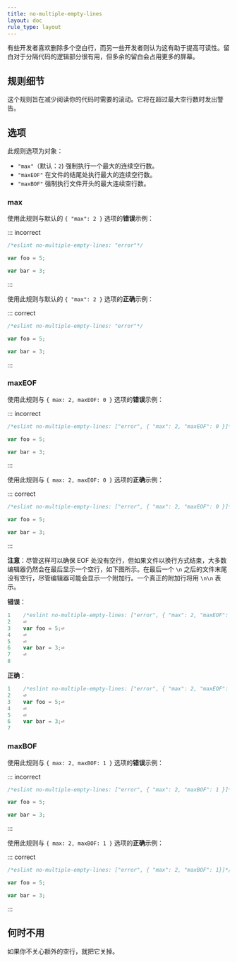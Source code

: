 ```yaml
---
title: no-multiple-empty-lines
layout: doc
rule_type: layout
---
```


有些开发者喜欢删除多个空白行，而另一些开发者则认为这有助于提高可读性。留白对于分隔代码的逻辑部分很有用，但多余的留白会占用更多的屏幕。

## 规则细节

这个规则旨在减少阅读你的代码时需要的滚动。它将在超过最大空行数时发出警告。

## 选项

此规则选项为对象：

* `"max"`（默认：`2`) 强制执行一个最大的连续空行数。
* `"maxEOF"` 在文件的结尾处执行最大的连续空行数。
* `"maxBOF"` 强制执行文件开头的最大连续空行数。

### max

使用此规则与默认的 `{ "max": 2 }` 选项的**错误**示例：

::: incorrect

```js
/*eslint no-multiple-empty-lines: "error"*/

var foo = 5;

var bar = 3;
```

:::

使用此规则与默认的 `{ "max": 2 }` 选项的**正确**示例：

::: correct

```js
/*eslint no-multiple-empty-lines: "error"*/

var foo = 5;

var bar = 3;
```

:::

### maxEOF

使用此规则与 `{ max: 2, maxEOF: 0 }` 选项的**错误**示例：

::: incorrect

```js
/*eslint no-multiple-empty-lines: ["error", { "max": 2, "maxEOF": 0 }]*/

var foo = 5;

var bar = 3;

```

:::

使用此规则与 `{ max: 2, maxEOF: 0 }` 选项的**正确**示例：

::: correct

```js
/*eslint no-multiple-empty-lines: ["error", { "max": 2, "maxEOF": 0 }]*/

var foo = 5;

var bar = 3;
```

:::

**注意**：尽管这样可以确保 EOF 处没有空行，但如果文件以换行方式结束，大多数编辑器仍然会在最后显示一个空行，如下图所示。在最后一个 `\n` 之后的文件末尾没有空行，尽管编辑器可能会显示一个附加行。一个真正的附加行将用 `\n\n` 表示。

**错误**：

```js
1    /*eslint no-multiple-empty-lines: ["error", { "max": 2, "maxEOF": 0 }]*/⏎
2    ⏎
3    var foo = 5;⏎
4    ⏎
5    ⏎
6    var bar = 3;⏎
7    ⏎
8
```

**正确**：

```js
1    /*eslint no-multiple-empty-lines: ["error", { "max": 2, "maxEOF": 0 }]*/⏎
2    ⏎
3    var foo = 5;⏎
4    ⏎
5    ⏎
6    var bar = 3;⏎
7
```

### maxBOF

使用此规则与 `{ max: 2, maxBOF: 1 }` 选项的**错误**示例：

::: incorrect

```js
/*eslint no-multiple-empty-lines: ["error", { "max": 2, "maxBOF": 1 }]*/

var foo = 5;

var bar = 3;
```

:::

使用此规则与 `{ max: 2, maxBOF: 1 }` 选项的**正确**示例：

::: correct

```js
/*eslint no-multiple-empty-lines: ["error", { "max": 2, "maxBOF": 1}]*/

var foo = 5;

var bar = 3;
```

:::

## 何时不用

如果你不关心额外的空行，就把它关掉。
